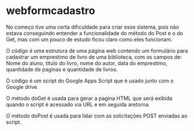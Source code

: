 # webformcadastro

No começo tive uma certa dificuldade para criar esse sistema, pois não estava conseguindo entender a funcionalidade do método do Post e o do Get, mas com um pouco de estudo ficou claro como eles funcionam.

O código é uma estrutura de uma página web contendo um formulário para cadastrar um emprestimo de livro de uma biblioteca, com os campos de: Nome do aluno, titulo do livro, nome do autor, data do emprestimo, quantidade de paginas e quantidade de livros.

O código  é um script do Google Apps Script que é usado junto com o Google drive.

O método doGet é usada para gerar a pagina HTML que será exibida quando o script é acessado via URL e em seguida aretorna.

O método doPost é usada para lidar com as solicitações POST enviadas ao script.
